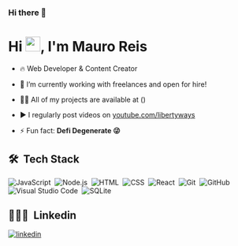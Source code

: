 ### Hi there 👋
<h1 align="left">Hi <img src="https://raw.githubusercontent.com/kaueMarques/kaueMarques/master/hi.gif" width="30px">, I'm Mauro Reis</h1>

- 🔥 Web Developer & Content Creator

- 🔭 I’m currently working with freelances and open for hire!

- 👨‍💻 All of my projects are available at ()

- ▶️ I regularly post videos on [youtube.com/libertyways](https://youtube.com/libertyways)

- ⚡ Fun fact: **Defi Degenerate 😜**

## 🛠 &nbsp;Tech Stack

![JavaScript](https://img.shields.io/badge/-JavaScript-05122A?style=flat&logo=javascript)&nbsp;
![Node.js](https://img.shields.io/badge/-Node.js-05122A?style=flat&logo=node.js)&nbsp;
![HTML](https://img.shields.io/badge/-HTML-05122A?style=flat&logo=HTML5)&nbsp;
![CSS](https://img.shields.io/badge/-CSS-05122A?style=flat&logo=CSS3&logoColor=1572B6)&nbsp;
![React](https://img.shields.io/badge/-React-05122A?style=flat&logo=react)&nbsp;
![Git](https://img.shields.io/badge/-Git-05122A?style=flat&logo=git)&nbsp;
![GitHub](https://img.shields.io/badge/-GitHub-05122A?style=flat&logo=github)&nbsp;
![Visual Studio Code](https://img.shields.io/badge/-Visual%20Studio%20Code-05122A?style=flat&logo=visual-studio-code&logoColor=007ACC)&nbsp;
![SQLite](https://img.shields.io/badge/-SQLite-05122A?style=flat&logo=sqlite)&nbsp;

## 👨🏽‍🦲 &nbsp;Linkedin

<a href="[https://linkedin.com/in/mauroantunes](https://www.linkedin.com/in/mauro-antunes-6b15b5237/)" target="_blank">
  <img align="center" src="https://img.shields.io/badge/-mauroantunes-05122A?style=flat&logo=linkedin" alt="linkedin"/>
</a>
</p>
